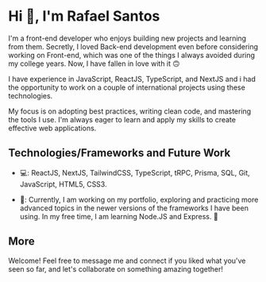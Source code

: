 # Hi 👋, I'm Rafael Santos

I'm a front-end developer who enjoys building new projects and learning from them. Secretly, I loved Back-end development even before considering working on Front-end, which was one of the things I always avoided during my college years. Now, I have fallen in love with it 🙃

I have experience in JavaScript, ReactJS, TypeScript, and NextJS and i had the opportunity to work on a couple of international projects using these technologies.

My focus is on adopting best practices, writing clean code, and mastering the tools I use. I'm always eager to learn and apply my skills to create effective web applications.

## Technologies/Frameworks and Future Work

- 💻: ReactJS, NextJS, TailwindCSS, TypeScript, tRPC, Prisma, SQL, Git, JavaScript, HTML5, CSS3.

- 🔮: Currently, I am working on my portfolio, exploring and practicing more advanced topics in the newer versions of the frameworks I have been using. In my free time, I am learning Node.JS and Express. 🚧

## More

Welcome! Feel free to message me and connect if you liked what you've seen so far, and let's collaborate on something amazing together!
